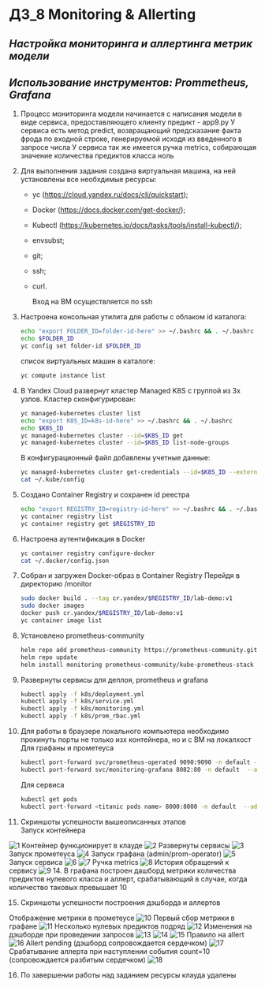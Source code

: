 # ДЗ_8 Monitoring & Allerting
## _Настройка мониторинга и аллертинга метрик модели_
## _Использование инструментов: Prommetheus, Grafana_

1. Процесс мониторинга модели начинается с написания модели в виде сервиса, предоставляющего клиенту предикт - app9.py
   У сервиса есть метод predict, возвращающий предсказание факта фрода по входной строке, генерируемой исходя из введенного в запросе числа
   У сервиса так же имеется ручка metrics, собирающая значение количества предиктов класса ноль
2. Для выполнения задания создана виртуальная машина, на ней установлены все необхдимые ресурсы:
   - yc (https://cloud.yandex.ru/docs/cli/quickstart);
   - Docker (https://docs.docker.com/get-docker/);
   - Kubectl (https://kubernetes.io/docs/tasks/tools/install-kubectl/);
   - envsubst;
   - git;
   - ssh;
   - curl.
     
     Вход на ВМ осуществляется по ssh
3. Настроена консольная утилита для работы с облаком
   id каталога:
   ``` sh
   echo "export FOLDER_ID=folder-id-here" >> ~/.bashrc && . ~/.bashrc
   echo $FOLDER_ID
   yc config set folder-id $FOLDER_ID
   ```
    список виртуальных машин в каталоге:
     ``` sh
    yc compute instance list
     ```
4. В Yandex Cloud развернут кластер Managed K8S с группой из 3х узлов. Кластер сконфигурирован:
    ``` sh
    yc managed-kubernetes cluster list
    echo "export K8S_ID=k8s-id-here" >> ~/.bashrc && . ~/.bashrc
    echo $K8S_ID
    yc managed-kubernetes cluster --id=$K8S_ID get
    yc managed-kubernetes cluster --id=$K8S_ID list-node-groups
    ```
    
    В конфигурационный файл добавлены учетные данные:
    ``` sh
    yc managed-kubernetes cluster get-credentials --id=$K8S_ID --external
    cat ~/.kube/config
    ```
5. Создано Container Registry и сохранен id реестра
     ``` sh
    echo "export REGISTRY_ID=registry-id-here" >> ~/.bashrc && . ~/.bashrc
    yc container registry list
    yc container registry get $REGISTRY_ID
    ```
6. Настроена аутентификация в Docker
    ``` sh
    yc container registry configure-docker
    cat ~/.docker/config.json
    ```
7. Собран и загружен Docker-образ в Container Registry
    Перейдя в директорию /monitor
     ``` sh
    sudo docker build . --tag cr.yandex/$REGISTRY_ID/lab-demo:v1
    sudo docker images
    docker push cr.yandex/$REGISTRY_ID/lab-demo:v1
    yc container image list
    ```
8. Установлено prometheus-community
     ``` sh
    helm repo add prometheus-community https://prometheus-community.github.io/helm-charts
    helm repo update    
    helm install monitoring prometheus-community/kube-prometheus-stack
    ```
10. Развернуты сервисы для деплоя, prometheus и grafana
    ``` sh
    kubectl apply -f k8s/deployment.yml
    kubectl apply -f k8s/service.yml
    kubectl apply -f k8s/monitoring.yml
    kubectl apply -f k8s/prom_rbac.yml
    ```
11. Для работы в браузере локального компьютера необходимо прокинуть порты не только изх контейнера, но и с ВМ на локалхост
    Для графаны и прометеуса
    ``` sh
    kubectl port-forward svc/prometheus-operated 9090:9090 -n default --address 0.0.0.0
    kubectl port-forward svc/monitoring-grafana 8082:80 -n default  --address 0.0.0.0
    ```
    Для сервиса
    ``` sh
    kubectl get pods
    kubectl port-forward <titanic pods name> 8000:8000 -n default  --address 0.0.0.0
    ```
12. Скриншоты успешности вышеописанных этапов    
Запуск контейнера
<image src="/screens/1. container running.jpg" alt="1">
Контейнер функционирует в клауде
<image src="screens/2. container in yc.jpg" alt="2">
Развернуты сервисы
<image src="screens/3. all ymls applied.jpg" alt="3">
Запуск прометеуса
<image src="screens/4. prometeus run.jpg" alt="4">
Запуск графана (admin/prom-operator)
<image src="screens/5. grafana run.jpg" alt="5">
Запуск сервиса
<image src="screens/6. service run.jpg" alt="6">
<image src="screens/7. service run2.jpg" alt="7">
Ручка metrics
<image src="screens/8. metrics.jpg" alt="8">
История обращений к сервису
<image src="screens/9. requests history.jpg" alt="9">
14. В графана построен дашборд метрики количества предиктов нулевого класса и аллерт, срабатывающий в случае, когда количество таковых превышает 10  

15. Скриншоты успешности построения дэшборда и аллертов

Отображение метрики в прометеусе
<image src="screens/10. predict total in prometheus.jpg" alt="10">
Первый сбор метрики в графане
<image src="screens/11. predict total grafana 1.jpg" alt="11">
Несколько нулевых предиктов подряд
<image src="screens/12. predict total grafana 2.jpg" alt="12">
Изменения на дэшборде при проведении запросов
<image src="screens/13. dash1.jpg" alt="13">
<image src="screens/14. dash2.jpg" alt="14">
<image src="screens/15. dash3.jpg" alt="15">
Правило на allert
<image src="screens/16. allert rule.jpg" alt="16">
Allert pending (дэшборд сопровождается сердечком)
<image src="screens/17. allert pending.jpg" alt="17">
Срабатывание аллерта при наступлении события count=10 (сопровождается разбитым сердечком)
<image src="screens/18. allert allerting.jpg" alt="18">

16. По завершении работы над заданием ресурсы клауда удалены


